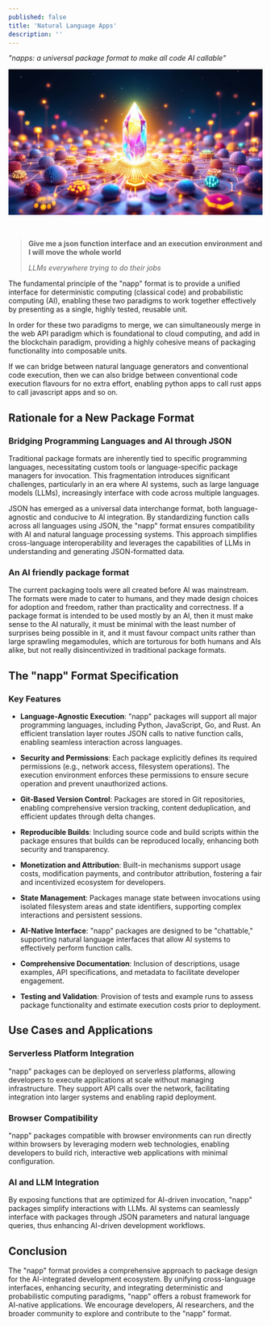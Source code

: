 ```yaml
---
published: false
title: 'Natural Language Apps'
description: ''
---
```


_"napps: a universal package format to make all code AI callable"_

![](assets/2024-10-15-napps.jpg)

<!--truncate-->
<br/>

> **Give me a json function interface and an execution environment and I will
> move the whole world**
>
> _LLMs everywhere trying to do their jobs_

The fundamental principle of the "napp" format is to provide a unified interface
for deterministic computing (classical code) and probabilistic computing (AI),
enabling these two paradigms to work together effectively by presenting as a
single, highly tested, reusable unit.

In order for these two paradigms to merge, we can simultaneously merge in the
web API paradigm which is foundational to cloud computing, and add in the
blockchain paradigm, providing a highly cohesive means of packaging
functionality into composable units.

If we can bridge between natural language generators and conventional code
execution, then we can also bridge between conventional code execution flavours
for no extra effort, enabling python apps to call rust apps to call javascript
apps and so on.

## Rationale for a New Package Format

### Bridging Programming Languages and AI through JSON

Traditional package formats are inherently tied to specific programming
languages, necessitating custom tools or language-specific package managers for
invocation. This fragmentation introduces significant challenges, particularly
in an era where AI systems, such as large language models (LLMs), increasingly
interface with code across multiple languages.

JSON has emerged as a universal data interchange format, both language-agnostic
and conducive to AI integration. By standardizing function calls across all
languages using JSON, the "napp" format ensures compatibility with AI and
natural language processing systems. This approach simplifies cross-language
interoperability and leverages the capabilities of LLMs in understanding and
generating JSON-formatted data.

### An AI friendly package format

The current packaging tools were all created before AI was mainstream. The
formats were made to cater to humans, and they made design choices for adoption
and freedom, rather than practicality and correctness. If a package format is
intended to be used mostly by an AI, then it must make sense to the AI
naturally, it must be minimal with the least number of surprises being possible
in it, and it must favour compact units rather than large sprawling megamodules,
which are torturous for both humans and AIs alike, but not really
disincentivized in traditional package formats.

## The "napp" Format Specification

### Key Features

- **Language-Agnostic Execution**: "napp" packages will support all major
  programming languages, including Python, JavaScript, Go, and Rust. An
  efficient translation layer routes JSON calls to native function calls,
  enabling seamless interaction across languages.

- **Security and Permissions**: Each package explicitly defines its required
  permissions (e.g., network access, filesystem operations). The execution
  environment enforces these permissions to ensure secure operation and prevent
  unauthorized actions.

- **Git-Based Version Control**: Packages are stored in Git repositories,
  enabling comprehensive version tracking, content deduplication, and efficient
  updates through delta changes.

- **Reproducible Builds**: Including source code and build scripts within the
  package ensures that builds can be reproduced locally, enhancing both security
  and transparency.

- **Monetization and Attribution**: Built-in mechanisms support usage costs,
  modification payments, and contributor attribution, fostering a fair and
  incentivized ecosystem for developers.

- **State Management**: Packages manage state between invocations using isolated
  filesystem areas and state identifiers, supporting complex interactions and
  persistent sessions.

- **AI-Native Interface**: "napp" packages are designed to be "chattable,"
  supporting natural language interfaces that allow AI systems to effectively
  perform function calls.

* **Comprehensive Documentation**: Inclusion of descriptions, usage examples,
  API specifications, and metadata to facilitate developer engagement.

* **Testing and Validation**: Provision of tests and example runs to assess
  package functionality and estimate execution costs prior to deployment.

## Use Cases and Applications

### Serverless Platform Integration

"napp" packages can be deployed on serverless platforms, allowing developers to
execute applications at scale without managing infrastructure. They support API
calls over the network, facilitating integration into larger systems and
enabling rapid deployment.

### Browser Compatibility

"napp" packages compatible with browser environments can run directly within
browsers by leveraging modern web technologies, enabling developers to build
rich, interactive web applications with minimal configuration.

### AI and LLM Integration

By exposing functions that are optimized for AI-driven invocation, "napp"
packages simplify interactions with LLMs. AI systems can seamlessly interface
with packages through JSON parameters and natural language queries, thus
enhancing AI-driven development workflows.

## Conclusion

The "napp" format provides a comprehensive approach to package design for the
AI-integrated development ecosystem. By unifying cross-language interfaces,
enhancing security, and integrating deterministic and probabilistic computing
paradigms, "napp" offers a robust framework for AI-native applications. We
encourage developers, AI researchers, and the broader community to explore and
contribute to the "napp" format.
